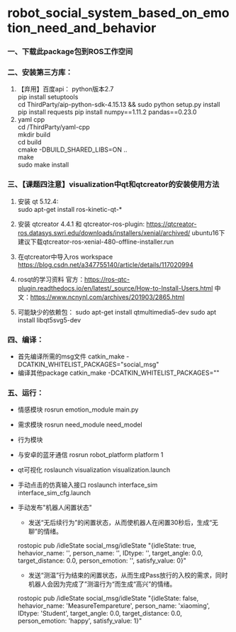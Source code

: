 <!--
 * @Descripttion: 
 * @version: 
 * @Author: Zhang Jiadong
 * @Date: 2021-12-18 20:20:34
 * @LastEditors: Zhang Jiadong
 * @LastEditTime: 2023-05-09 11:49:12
-->
#  robot_social_system_based_on_emotion_need_and_behavior
### 一、下载此package包到ROS工作空间


### 二、安装第三方库：
1.  【弃用】百度api： 
    python版本2.7  
    pip install setuptools   
    cd ThirdParty/aip-python-sdk-4.15.13  &&  sudo python setup.py install   
    pip install requests 
    pip install numpy==1.11.2 pandas==0.23.0   
2.  yaml cpp  
    cd /ThirdParty/yaml-cpp   
    mkdir build   
    cd build   
    cmake -DBUILD_SHARED_LIBS=ON ..   
    make   
    sudo make install   


### 三、【课题四注意】visualization中qt和qtcreator的安装使用方法
1. 安装 qt 5.12.4:  
	sudo apt-get install ros-kinetic-qt-*
2. 安装 qtcreator 4.4.1  和 qtcreator-ros-plugin: 
	https://qtcreator-ros.datasys.swri.edu/downloads/installers/xenial/archived/    ubuntu16下建议下载qtcreator-ros-xenial-480-offline-installer.run 

3. 在qtcreator中导入ros workspace  
	https://blog.csdn.net/a347755140/article/details/117020994

4. rosqt的学习资料
   官方：https://ros-qtc-plugin.readthedocs.io/en/latest/_source/How-to-Install-Users.html
   中文：https://www.ncnynl.com/archives/201903/2865.html

5. 可能缺少的依赖包：
    sudo apt-get install qtmultimedia5-dev
    sudo apt install libqt5svg5-dev


### 四、编译：
+ 首先编译所需的msg文件
    catkin_make -DCATKIN_WHITELIST_PACKAGES="social_msg"
+ 编译其他package
    catkin_make -DCATKIN_WHITELIST_PACKAGES=""

### 五、运行：
+ 情感模块
rosrun emotion_module main.py

+ 需求模块
rosrun need_module need_model

+ 行为模块
 
 
+ 与安卓的蓝牙通信
rosrun robot_platform platform 1

+ qt可视化
roslaunch visualization  visualization.launch    

+ 手动点击的仿真输入接口
roslaunch interface_sim interface_sim_cfg.launch

+ 手动发布"机器人闲置状态"
    + 发送“无后续行为”的闲置状态，从而使机器人在闲置30秒后，生成“无聊”的情绪。
    
    rostopic pub /idleState social_msg/idleState "{idleState: true, hehavior_name: '', person_name: '', IDtype: '', target_angle: 0.0,   target_distance: 0.0, person_emotion: '', satisfy_value: 0}" 

    + 发送“测温”行为结束的闲置状态，从而生成Pass放行的入校的需求，同时机器人会因为完成了”测温行为“而生成“高兴”的情绪。
    
    rostopic pub /idleState social_msg/idleState "{idleState: false, hehavior_name: 'MeasureTempareture', person_name: 'xiaoming', IDtype: 'Student', target_angle: 0.0,
    target_distance: 0.0, person_emotion: 'happy', satisfy_value: 1}"
    
    




